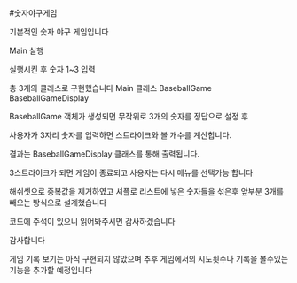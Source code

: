 #숫자야구게임

기본적인 숫자 야구 게임입니다

Main 실행

실행시킨 후 숫자 1~3 입력

총 3개의 클래스로 구현했습니다
Main 클래스
BaseballGame
BaseballGameDisplay

BaseballGame 객체가 생성되면 무작위로 3개의 숫자를 정답으로 설정 후

사용자가 3자리 숫자를 입력하면 스트라이크와 볼 개수를 계산합니다.

결과는 BaseballGameDisplay 클래스를 통해 출력됩니다.

3스트라이크가 되면 게임이 종료되고 사용자는 다시 메뉴를 선택가능 합니다

해쉬셋으로 중복값을 제거하였고 셔플로 리스트에 넣은 숫자들을 섞은후 앞부분 3개를 빼오는 방식으로 설계했습니다

코드에 주석이 있으니 읽어봐주시면 감사하겠습니다

감사합니다



게임 기록 보기는 아직 구현되지 않았으며 추후 게임에서의 시도횟수나 기록을 볼수있는 기능을 추가할 예정입니다
